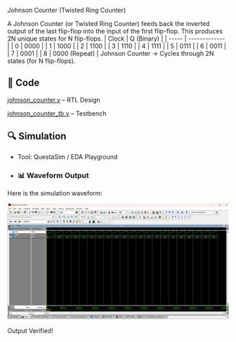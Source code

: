Johnson Counter (Twisted Ring Counter)

A Johnson Counter (or Twisted Ring Counter) feeds back the inverted output of the last flip-flop into the input of the first flip-flop.
This produces 2N unique states for N flip-flops.
| Clock | Q (Binary)    |
| ----- | ------------- |
| 0     | 0000          |
| 1     | 1000          |
| 2     | 1100          |
| 3     | 1110          |
| 4     | 1111          |
| 5     | 0111          |
| 6     | 0011          |
| 7     | 0001          |
| 8     | 0000 (Repeat) |
Johnson Counter → Cycles through 2N states (for N flip-flops).
## 📝 Code

[johnson_counter.v](johnson_counter.v) – RTL Design  

[johnson_counter_tb.v](johnson_counter_tb.v) – Testbench  



## 🔍 Simulation

- Tool: QuestaSim / EDA Playground  

- ### 📊 Waveform Output

Here is the simulation waveform:  

![Waveform](johnson_counter_waveform.png)



Output Verified!


